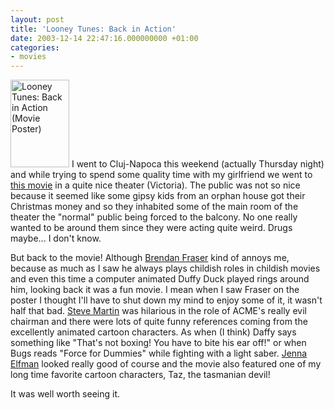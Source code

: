 ```yaml
---
layout: post
title: 'Looney Tunes: Back in Action'
date: 2003-12-14 22:47:16.000000000 +01:00
categories:
- movies
---
```

<img alt="Looney Tunes: Back in Action (Movie Poster)" src="https://content.rusiczki.net/blogpics/looney_tunes_back_in_action.jpg" width="94" height="140" border="0" class="postimage" /> I went to Cluj-Napoca this weekend (actually Thursday night) and while trying to spend some quality time with my girlfriend we went to <a href="http://www.imdb.com/title/tt0318155/" title="Looney Tunes: Back in Action at the Internet Movie Database">this movie</a> in a quite nice theater (Victoria). The public was not so nice because it seemed like some gipsy kids from an orphan house got their Christmas money and so they inhabited some of the main room of the theater the "normal" public being forced to the balcony. No one really wanted to be around them since they were acting quite weird. Drugs maybe... I don't know.

But back to the movie! Although <a href="http://www.imdb.com/name/nm0000409/" title="Brendan Fraser at the Internet Movie Database">Brendan Fraser</a> kind of annoys me, because as much as I saw he always plays childish roles in childish movies and even this time a computer animated Duffy Duck played rings around him, looking back it was a fun movie. I mean when I saw Fraser on the poster I thought I'll have to shut down my mind to enjoy some of it, it wasn't half that bad. <a href="http://www.imdb.com/name/nm0000188/" title="Steve Martin at the Internet Movie Database">Steve Martin</a> was hilarious in the role of ACME's really evil chairman and there were lots of quite funny references coming from the excellently animated cartoon characters. As when (I think) Daffy says something like "That's not boxing! You have to bite his ear off!" or when Bugs reads "Force for Dummies" while fighting with a light saber. <a href="http://www.imdb.com/name/nm0001184/" title="Jenna Elfman at the Internet Movie Database">Jenna Elfman</a> looked really good of course and the movie also featured one of my long time favorite cartoon characters, Taz, the tasmanian devil!

It was well worth seeing it.
